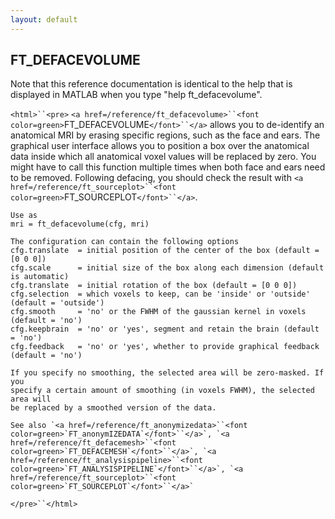 ```yaml
---
layout: default
---
```


##  FT_DEFACEVOLUME

Note that this reference documentation is identical to the help that is displayed in MATLAB when you type "help ft_defacevolume".

`<html>``<pre>`
    `<a href=/reference/ft_defacevolume>``<font color=green>`FT_DEFACEVOLUME`</font>``</a>` allows you to de-identify an anatomical MRI by erasing specific
    regions, such as the face and ears. The graphical user interface allows you to
    position a box over the anatomical data inside which all anatomical voxel values will
    be replaced by zero. You might have to call this function multiple times when both
    face and ears need to be removed. Following defacing, you should check the result
    with `<a href=/reference/ft_sourceplot>``<font color=green>`FT_SOURCEPLOT`</font>``</a>`.
 
    Use as
    mri = ft_defacevolume(cfg, mri)
 
    The configuration can contain the following options
    cfg.translate  = initial position of the center of the box (default = [0 0 0])
    cfg.scale      = initial size of the box along each dimension (default is automatic)
    cfg.translate  = initial rotation of the box (default = [0 0 0])
    cfg.selection  = which voxels to keep, can be 'inside' or 'outside' (default = 'outside')
    cfg.smooth     = 'no' or the FWHM of the gaussian kernel in voxels (default = 'no')
    cfg.keepbrain  = 'no' or 'yes', segment and retain the brain (default = 'no')
    cfg.feedback   = 'no' or 'yes', whether to provide graphical feedback (default = 'no')
 
    If you specify no smoothing, the selected area will be zero-masked. If you
    specify a certain amount of smoothing (in voxels FWHM), the selected area will
    be replaced by a smoothed version of the data.
 
    See also `<a href=/reference/ft_anonymizedata>``<font color=green>`FT_anonymIZEDATA`</font>``</a>`, `<a href=/reference/ft_defacemesh>``<font color=green>`FT_DEFACEMESH`</font>``</a>`, `<a href=/reference/ft_analysispipeline>``<font color=green>`FT_ANALYSISPIPELINE`</font>``</a>`, `<a href=/reference/ft_sourceplot>``<font color=green>`FT_SOURCEPLOT`</font>``</a>`
`</pre>``</html>`

